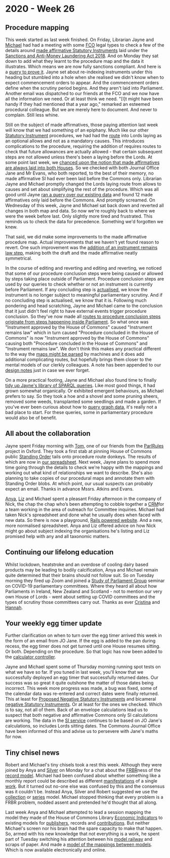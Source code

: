 # 2020 - Week 26

## Procedure mapping

This week started as last week finished. On Friday, Librarian Jayne and [Michael](https://twitter.com/fantasticlife) had had a meeting with some [FCO](https://www.gov.uk/government/organisations/foreign-commonwealth-office) legal types to check a few of the details around [made affirmative Statutory Instruments](https://ukparliament.github.io/ontologies/procedure/flowcharts/sis/made-affirmative.pdf) laid under the [Sanctions and Anti-Money Laundering Act 2018](http://www.legislation.gov.uk/ukpga/2018/13/contents/enacted). And on Monday they sat down to add what they learnt to the procedure map and the data it illustrates. Which means we are now fully sanctions compliant. And here is a [query to prove it](https://api.parliament.uk/sparql#query=PREFIX+rdfs%3A+%3Chttp%3A%2F%2Fwww.w3.org%2F2000%2F01%2Frdf-schema%23%3E%0APREFIX+%3A+%3Chttps%3A%2F%2Fid.parliament.uk%2Fschema%2F%3E%0APREFIX+id%3A+%3Chttps%3A%2F%2Fid.parliament.uk%2F%3E%0Aselect+distinct+%3Fsi+%3FsiName+%3FworkPackage+%3Flink+%3FLaidDate+%3FLayingBody+%3Fprocedure+%3FstepName+%3Fdate+%3FstepName2+%3Fdate2+where%0A%7B%0A++%3Fsi+a+%3AStatutoryInstrumentPaper%3B%0A++++++%3AstatutoryInstrumentPaperName+%3FsiName%3B%0A++++++++++++++++++%3AworkPackagedThingHasWorkPackage+%3FworkPackage.%0A++%3FworkPackage+%3AworkPackageHasProcedure%2Frdfs%3Alabel+%3Fprocedure.%0A++%3Fsi+%3AwebLinkedThingHasWebLink+%3Flink.%0A++++FILTER(%3Fprocedure+IN+(%22Made+affirmative%22))%0A++%3Fsi+%3AlaidThingHasLaying+%3Flaying.%0A++%3Flaying+%3AlayingHasLayingBody%2Frdfs%3Alabel+%3FLayingBody.%0A++%3Flaying+%3AlayingDate+%3FLaidDate.%0A+%3FworkPackage+++%3AworkPackageHasBusinessItem+%3Fbi.%0A++%3Fbi+%3AbusinessItemHasProcedureStep+%3FstepId%3B%0A++++++%3AbusinessItemDate+%3Fdate.%0A++++%3FstepId+%3AprocedureStepName+%3FstepName.%0A++FILTER+(%3FstepId+in+(id%3AGtOFghCI))%0AOPTIONAL+%7B%3FworkPackage+++%3AworkPackageHasBusinessItem+%3Fbi2.%0A++%3Fbi2+%3AbusinessItemHasProcedureStep+%3FstepId2%3B%0A++++++%3AbusinessItemDate+%3Fdate2.%0A++++%3FstepId2+%3AprocedureStepName+%3FstepName2.%0A++++FILTER+(%3FstepId2+in+(id%3Af4oB8NUj))%7D%0A%7D&contentTypeConstruct=text%2Fturtle&contentTypeSelect=application%2Fsparql-results%2Bjson&endpoint=https%3A%2F%2Fapi.parliament.uk%2Fsparql&requestMethod=POST&tabTitle=Made+affirmatives+laid+under+section+55(3)+in+conjunction+with+Section+56(5)+of+the+Sanctions+Act&headers=%7B%7D&outputFormat=table). Jayne set about re-indexing instruments under this heading but stumbled into a hole when she realised we didn't know when to expect commencement orders to appear. And the commencement orders define when the scrutiny period begins. And they aren't laid into Parliament. Another email was dispatched to our friends at the FCO and we now have all the information we need. Or at least think we need. "[I]t might have been handy if they had mentioned that a year ago," remarked an esteemed procedural colleague. But we are merely here to document. And never to complain. Still less whine.

Still on the subject of made affirmatives, those paying attention last week will know that we had something of an epiphany. Much like our other [Statutory Instrument](https://www.parliament.uk/site-information/glossary/statutory-instruments-sis/) procedures, we had had the [route](https://ukparliament.github.io/ontologies/procedure/procedure-ontology.html#d4e164) into Lords laying as an optional allows and not as a mandatory causes. This introduces complications to the procedure, requiring the addition of requires routes to check that future allowances are actually allowed - that certain subsequent steps are not allowed unless there's been a laying before the Lords. At some point last week, we [chanced upon the notion that made affirmatives are always laid into both Houses](https://trello.com/c/aL5gCB0B/129-tidying-up-made-affirmatives). So we checked with both Journal Office Jane and Mr Evans, who both reported, to the best of their memory, no made affirmative SI had ever been laid before the Commons only. Librarian Jayne and Michael promptly changed the Lords laying route from allows to causes and set about simplifying the rest of the procedure. Which was all good until Jayne [ran a query over our existing data](https://api.parliament.uk/sparql#query=PREFIX+rdfs%3A+%3Chttp%3A%2F%2Fwww.w3.org%2F2000%2F01%2Frdf-schema%23%3E%0APREFIX+%3A+%3Chttps%3A%2F%2Fid.parliament.uk%2Fschema%2F%3E%0APREFIX+id%3A+%3Chttps%3A%2F%2Fid.parliament.uk%2F%3E%0Aselect+%3Fproc+%3FSI+%3FSIname+%3FStatutoryInstrumentYear+%3FlayingBodyName+%3FMadedate+%3FComesintoforceDate+%3FComesintoforceNote+%3FLink+%3FworkPackage+%3FprocStepName+%3Fdate+where+%7B%0A+%3FSI+a+%3AStatutoryInstrumentPaper+.++%0A+++++%3FSI+rdfs%3Alabel+%3FSIname+%3B%0A++%3AstatutoryInstrumentPaperYear+%3FStatutoryInstrumentYear+.%0A++OPTIONAL%7B++%3FSI+%3AworkPackagedThingHasWorkPackagedThingWebLink+%3FLink+.%7D%0A+++OPTIONAL+%7B+%3FSI+%3AstatutoryInstrumentPaperMadeDate+%3FMadedate+.%7D%0A++OPTIONAL+%7B+%3FSI+%3AstatutoryInstrumentPaperComingIntoForceDate+%3FComesintoforceDate+.+%7D%0A++OPTIONAL+%7B+%3FSI+%3AstatutoryInstrumentPaperComingIntoForceNote+%3FComesintoforceNote.+%7D%0A+++%09%3FSI+%3AworkPackagedThingHasWorkPackage+%3FworkPackage+.%0A++%09%3FworkPackage+%3AworkPackageHasProcedure%2Frdfs%3Alabel+%3Fproc%0A+FILTER(%3Fproc+IN+(%22Made+affirmative%22))%0A++%3FworkPackage+%3AworkPackageHasBusinessItem+%3FprocStep+.%0A+++++%3FprocStep+%3AbusinessItemDate+%3Fdate+.%0A++%3FprocStep+%3AbusinessItemHasProcedureStep+id%3Acspzmb6w+.%0A++%3FprocStep+%3AbusinessItemHasProcedureStep%2Frdfs%3Alabel+%3FprocStepName.+++%0A++%3FprocStep+%3AlayingHasLayingBody%2F%3Aname+%3FlayingBodyName+.%0AMINUS+%7B++%3FworkPackage+++%3AworkPackageHasBusinessItem+%3Fbi2.%0A++%3Fbi2+%3AbusinessItemHasProcedureStep+%3FstepId2.%0A++%3Fbi2++++%3AbusinessItemDate+%3Fdate2.%0A++%3FstepId2+%3AprocedureStepName+%3FstepName2.%0A++++FILTER+(%3FstepId2+in+(id%3ApuVMaN7t))%7D%0A%0A%7D&contentTypeConstruct=text%2Fturtle&contentTypeSelect=application%2Fsparql-results%2Bjson&endpoint=https%3A%2F%2Fapi.parliament.uk%2Fsparql&requestMethod=POST&tabTitle=Made+affirmatives+laid+in+Commons+only&headers=%7B%7D&outputFormat=table) and found 12 made affirmatives only laid before the Commons. And promptly screamed. On Wednesday of this week, Jayne and Michael sat back down and reverted all changes in both map and data. So now we're roughly back to where we were the week before last. Only slightly more tired and frustrated. This reminds us to check the data for precedence. Something we'd forgotten we knew.

That said, we did make some improvements to the made affirmative procedure map. Actual improvements that we haven't yet found reason to revert. One such improvement was the [addition of an instrument remains law step](https://trello.com/c/VHjmIfEK/127-made-affirmatives-instrument-remains-law), making both the draft and the made affirmative neatly symmetrical.

In the course of editing and reverting and editing and reverting, we noticed that some of our procedure conclusion steps were being caused or allowed by steps taking place outside of Parliament. Procedure conclusion steps are used by our queries to check whether or not an instrument is currently before Parliament. If any concluding step is [actualised](https://ukparliament.github.io/ontologies/procedure/procedure-ontology.html#d4e382), we know the instrument is no longer subject to meaningful parliamentary scrutiny. And if no concluding step is actualised, we know that it is. Following much pondering and head scratching, Jayne and Michael came to the conclusion that it just didn't feel right to have external events trigger procedure conclusion. So they've now made all [routes to procedure conclusion steps originate from steps happening inside Parliament](https://trello.com/c/LUVHdwBb/132-check-routes-to-procedure-concluded-steps). So what once was "Instrument approved by the House of Commons" caused "Instrument remains law" which in turn caused "Procedure concluded in the House of Commons" is now "Instrument approved by the House of Commons" causing both "Procedure concluded in the House of Commons" and "Instrument remains law". We don't think this makes any practical different to the way the [maps might be parsed](https://ukparliament.github.io/ontologies/procedure/flowcharts/design-notes.html#how-is-a-procedure-map-parsed-in-the-context-of-a-work-package) by machines and it does add additional complicating routes, but hopefully brings them closer to the mental models of our clerkly colleagues. A note has been appended to our [design notes](https://ukparliament.github.io/ontologies/procedure/flowcharts/design-notes.html#procedure-conclusion) just in case we ever forget.

On a more practical footing, Jayne and Michael also found time to finally [tidy up Jayne's library of SPARQL queries](https://trello.com/c/DDGYT2sN/113-ia-of-query-pages-filing). Like most good things, it had grown somewhat organically. Or exhibited emergent behaviours, as Michael prefers to say. So they took a hoe and a shovel and some pruning sheers, removed some weeds, transplanted some seedlings and made a garden. If you've ever been curious about how to [query graph data](https://ukparliament.github.io/ontologies/procedure/meta/queries/), it's really not a bad place to start. For these queries, some in parliamentary procedure would also be of benefit.

## All about the collaboration

Jayne spent Friday morning with [Tom](https://twitter.com/tomgfleming), one of our friends from the [ParlRules](https://parlrulesdata.org/) project in Oxford. They took a first stab at pinning House of Commons public [Standing Order](http://standing-orders.herokuapp.com/) tails onto procedure route donkeys. The results of which are now in [our spreadsheet](https://docs.google.com/spreadsheets/d/1HkFYQ2bJeYGCnbTNBv-bQAiFL33n7fx1kgY30R5Gbz4/edit#gid=0). Next week, Jayne plans to spend more time going through the details to check we're happy with the mappings and working out what kind of relationships we want to describe. She's also planning to take copies of our procedural maps and annotate them with Standing Order blobs. At which point, our usual suspects can probably expect an email. Thanks in advance Mssrs. Atkins and Evans.

[Anya](https://twitter.com/bitten_), [Liz](https://twitter.com/greensideknits) and Michael spent a pleasant Friday afternoon in the company of Nick, the chap the chap who’s been attempting to cobble together a [CRM](https://en.wikipedia.org/wiki/Customer_relationship_management)for a team working in the area of outreach for Committee inquiries. Michael had taken Nick's spreadsheet and done what he usually does when faced with new data. So there is now a playground, [Rails powered website](https://participation-crm.herokuapp.com/). And a new, more normalised spreadsheet. Anya and Liz offered advice on how Nick might go about subject indexing the organisations he's listing and Liz promised help with any and all taxonomic matters.

## Continuing our lifelong education

Whilst lockdown, heatstroke and an overdose of cooling dairy based products may be leading to bodily calcification, Anya and Michael remain quite determined that their brains should not follow suit. So on Tuesday morning they fired up Zoom and joined a [Study of Parliament Group](http://www.studyofparliament.org.uk/) seminar on COVID-19 parliamentary committees. Where they heard all about how Parliaments in Ireland, New Zealand and Scotland - not to mention our very own House of Lords - went about setting up COVID committees and the types of scrutiny those committees carry out. Thanks as ever [Cristina](https://twitter.com/estrangeirada) and [Hannah](https://twitter.com/DrHannahWhite).

## Your weekly egg timer update

Further clarification on when to turn over the egg timer arrived this week in the form of an email from JO Jane. If the egg is added to the pan during recess, the egg timer does not get turned until one House resumes sitting. Or both. Depending on the procedure. So that logic has now been added to the [calculator controller](https://github.com/fantasticlife/egg-timer/blob/master/app/controllers/calculator_controller.rb).

Jayne and Michael spent some of Thursday morning running spot tests on what we have so far. If you tuned in last week, you'll know that we successfully deployed an egg timer that successfully returned dates. Our success was so great it quite outshone the matter of those dates being incorrect. This week more progress was made, a bug was fixed, some of the calendar data was re-entered and correct dates were finally returned. This at least for [Proposed Negative Statutory Instruments](https://www.parliament.uk/site-information/glossary/proposed-negative-statutory-instrument/) and bicameral [negative Statutory Instruments](https://guidetoprocedure.parliament.uk/collections/PtBJuBiU/negative-procedure). Or at least for the ones we checked. Which is to say, not all of them. Back of an envelope calculations lead us to suspect that both negative and affirmative Commons only SI calculations are working. The data in the [SI service](https://statutoryinstruments.parliament.uk/) continues to be based on JO Jane's calculations, so includes Lords sitting dates. The Commons Journal Office have been informed of this and advise us to persevere with Jane's maths for now.

## Tiny chisel news

Robert and Michael's tiny chisels took a rest this week. Although they were joined by Anya and [Silver](https://twitter.com/silveroliver) on Monday for a chat about the [FRBR](https://en.wikipedia.org/wiki/Functional_Requirements_for_Bibliographic_Records)ness of the [record model](https://ukparliament.github.io/ontologies/record/record-ontology.html). Michael had been confused about whether something like a monthly report could be described as different [manifestations](https://ukparliament.github.io/ontologies/record/record-ontology.html#d4e175) of a single [work](https://ukparliament.github.io/ontologies/record/record-ontology.html#d4e61). But it turned out no-one else was confused by this and the consensus was it couldn't be. Instead Anya, Silver and Robert suggested we use the [collection](https://ukparliament.github.io/ontologies/record/record-ontology.html#d4e106) or [series](https://ukparliament.github.io/ontologies/record/record-ontology.html#d4e117) model. Michael stopped thinking that every problem is a FRBR problem, nodded assent and pretended he'd thought that all along.

Last week Anya and Michael attempted to lead a session mapping the model they made of the House of Commons Library [Economic Indicators](https://commonslibrary.parliament.uk/research-briefings/cbp-8924/) to existing models for [publishers](https://ukparliament.github.io/ontologies/publisher/publisher-ontology.html), records and [contributions](https://ukparliament.github.io/ontologies/contribution/contribution-ontology.html). But neither Michael's screen nor his brain had the spare capacity to make that happen. So, armed with his new knowledge that not everything is a work, he spent part of Tuesday switching his attention between his [model railway](https://twitter.com/fantasticlife/status/1275161015261462530) and scraps of paper. And made a [model of the mappings between models](https://github.com/ukparliament/ontologies/blob/master/meta/library-information-architecture/economic-indicators/economic-indicators.pdf). Which is now available electronically and online.